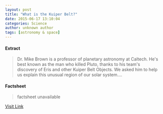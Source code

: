 ```yaml
---
layout: post
title: "What is the Kuiper Belt?"
date: 2015-06-17 13:10:04
categories: Science
author: unknown author
tags: [astronomy & space]
---
```



#### Extract
>Dr. Mike Brown is a professor of planetary astronomy at Caltech. He's best known as the man who killed Pluto, thanks to his team's discovery of Eris and other Kuiper Belt Objects. We asked him to help us explain this unusual region of our solar system....

#### Factsheet
>factsheet unavailable

[Visit Link](http://phys.org/news353749610.html)



